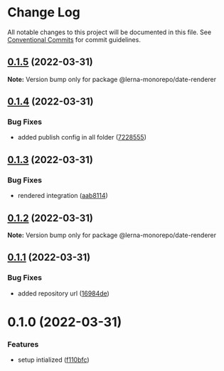 # Change Log

All notable changes to this project will be documented in this file.
See [Conventional Commits](https://conventionalcommits.org) for commit guidelines.

## [0.1.5](https://github.com/Karthikmani345/monorepo-independent-version-publish/compare/@lerna-monorepo/date-renderer@0.1.4...@lerna-monorepo/date-renderer@0.1.5) (2022-03-31)

**Note:** Version bump only for package @lerna-monorepo/date-renderer





## [0.1.4](https://github.com/Karthikmani345/monorepo-independent-version-publish/compare/@lerna-monorepo/date-renderer@0.1.3...@lerna-monorepo/date-renderer@0.1.4) (2022-03-31)


### Bug Fixes

* added publish config in all folder ([7228555](https://github.com/Karthikmani345/monorepo-independent-version-publish/commit/7228555bcb909201fec0caaa21085962a8fc6afb))





## [0.1.3](https://github.com/Karthikmani345/monorepo-independent-version-publish/compare/@lerna-monorepo/date-renderer@0.1.2...@lerna-monorepo/date-renderer@0.1.3) (2022-03-31)


### Bug Fixes

* rendered integration ([aab8114](https://github.com/Karthikmani345/monorepo-independent-version-publish/commit/aab81141186f6db3e94c70e98366dbd5e6c012e1))





## [0.1.2](https://github.com/Karthikmani345/monorepo-independent-version-publish/compare/@lerna-monorepo/date-renderer@0.1.1...@lerna-monorepo/date-renderer@0.1.2) (2022-03-31)

**Note:** Version bump only for package @lerna-monorepo/date-renderer





## [0.1.1](https://github.com/Karthikmani345/monorepo-independent-version-publish/compare/@lerna-monorepo/date-renderer@0.1.0...@lerna-monorepo/date-renderer@0.1.1) (2022-03-31)


### Bug Fixes

* added repository url ([16984de](https://github.com/Karthikmani345/monorepo-independent-version-publish/commit/16984de3bcac6de63adb06b0df26fe62588568c5))





# 0.1.0 (2022-03-31)


### Features

* setup intialized ([f110bfc](https://github.com/Karthikmani345/lerna-monorepo/commit/f110bfce7abfdd4cfafd16db57556c5800535cc2))
